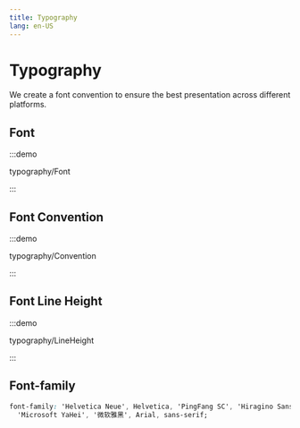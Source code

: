 ```yaml
---
title: Typography
lang: en-US
---
```


# Typography

We create a font convention to ensure the best presentation across different platforms.

## Font

:::demo

typography/Font

:::

## Font Convention

:::demo

typography/Convention

:::

## Font Line Height

:::demo

typography/LineHeight

:::

## Font-family

```css
font-family: 'Helvetica Neue', Helvetica, 'PingFang SC', 'Hiragino Sans GB',
  'Microsoft YaHei', '微软雅黑', Arial, sans-serif;
```
